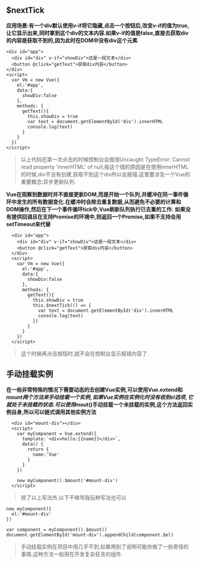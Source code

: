 ## $nextTick
**应用场景:有一个div默认使用v-if将它隐藏,点击一个按钮后,改变v-if的值为true,让它显示出来,同时拿到这个div的文本内容.如果v-if的值是false,直接去获取div的内容是获取不到的,因为此时在DOM中没有div这个元素**
```
<div id="app">
  <div id="div" v-if="showDiv">这是一段文本</div>
  <button @click="getText">获取div内容</button>
</div>
<script>
  var Vm = new Vue({
    el:'#app',
    data:{
      showDiv:false
    },
    methods: {
      getText(){
        this.showDiv = true
        var text = document.getElementById('div').innerHTML
        console.log(text)
      }
    }
  })
</script>
```
>以上代码在第一次点击的时候控制台会报错Uncaught TypeError: Cannot read property 'innerHTML' of null,报这个错的原因是在使用innerHTML的时候,div不没有创建,获取不到这个div所以会报错.这里要涉及一个Vue的重要概念:异步更新队列.

**Vue在观察到数据时并不直接更新DOM,而是开始一个队列,并缓冲在同一事件循环中发生的所有数据变化.在缓冲时会除去重复数据,从而避免不必要的计算和DOM操作,然后在下一个事件循环tick中,Vue刷新队列执行已去重的工作.**
**如果没有提供回调且在支持Promise的环境中,则返回一个Promise,如果不支持会用setTimeout来代替**
```
  <div id="app">
    <div id="div" v-if="showDiv">这是一段文本</div>
    <button @click="getText">获取div内容</button>
  </div>
  <script>
    var Vm = new Vue({
      el:'#app',
      data:{
        showDiv:false
      },
      methods: {
        getText(){
          this.showDiv = true
          this.$nextTick(() => {
            var text = document.getElementById('div').innerHTML
            console.log(text)
          })
        }
      }
    })
  </script>
```
>这个时候再点击按钮时,就不会在控制台显示报错内容了

## 手动挂载实例
**在一些非常特殊的情况下需要动态的去创建Vue实例,可以使用Vue.extend和$mount两个方法来手动挂载一个实例,如果Vue实例在实例化时没有收到el选项,它就处于未挂载的状态.可以使用$mout()手动挂载一个未挂载的实例,这个方法返回实例自身,所以可以链式调用其他实例方法**
```
  <div id="mount-div"></div>
  <script>
    var myComponent = Vue.extend({
      template:`<div>hello:{{name}}</div>`,
      data() {
        return {
          name:'Vue'
        }
      }
    })

    new myComponent().$mount('#mount-div')
  </script>
```
>除了以上写法外,以下干嘛骂我玩种写法也可以

```
new myComponent({
  el:'#mount-div'
})
```
```
var component = myComponent().$mount()
document.getElementById('mount-div').appendChild(component.$el)
```
>手动挂载实例在项目中用几乎不到,如果用到了说明可能你做了一些奇怪的事情.这种方法一般用在开发复杂狂言的组件.